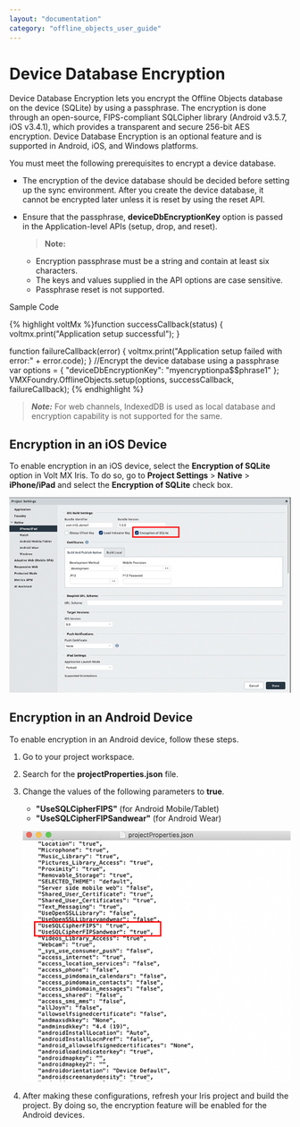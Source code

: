 ```yaml
---
layout: "documentation"
category: "offline_objects_user_guide"
---
```


Device Database Encryption
==========================

Device Database Encryption lets you encrypt the Offline Objects database on the device (SQLite) by using a passphrase. The encryption is done through an open-source, FIPS-compliant SQLCipher library (Android v3.5.7, iOS v3.4.1), which provides a transparent and secure 256-bit AES encryption. Device Database Encryption is an optional feature and is supported in Android, iOS, and Windows platforms.

You must meet the following prerequisites to encrypt a device database.

*   The encryption of the device database should be decided before setting up the sync environment. After you create the device database, it cannot be encrypted later unless it is reset by using the reset API.
*   Ensure that the passphrase, **deviceDbEncryptionKey** option is passed in the Application-level APIs (setup, drop, and reset).  
    
    > **Note:**  
    *   Encryption passphrase must be a string and contain at least six characters.  
    *   The keys and values supplied in the API options are case sensitive.  
    *   Passphrase reset is not supported.  
    
Sample Code

{% highlight voltMx %}function successCallback(status) {
    voltmx.print("Application setup successful");
}

function failureCallback(error) {
    voltmx.print("Application setup failed with error:" + error.code);
}
//Encrypt the device database using a passphrase
var options = {
    "deviceDbEncryptionKey": "myencryptionpa$$phrase1"
};
VMXFoundry.OfflineObjects.setup(options, successCallback, failureCallback);
{% endhighlight %}

> **_Note:_** For web channels, IndexedDB is used as local database and encryption capability is not supported for the same.

Encryption in an iOS Device
---------------------------

To enable encryption in an iOS device, select the **Encryption of SQLite** option in Volt MX Iris. To do so, go to **Project Settings** > **Native** > **iPhone/iPad** and select the **Encryption of SQLite** check box.

![](Resources/Images/DB_Encryption__iOS__616x379.png)

Encryption in an Android Device
-------------------------------

To enable encryption in an Android device, follow these steps.

1.  Go to your project workspace.
2.  Search for the **projectProperties.json** file.
3.  Change the values of the following parameters to **true**.
    
    *   **"UseSQLCipherFIPS"** (for Android Mobile/Tablet)
    *   **"UseSQLCipherFIPSandwear"** (for Android Wear)
    
    ![](Resources/Images/DB_Encryption__Android__576x541.png)
    
4.  After making these configurations, refresh your Iris project and build the project. By doing so, the encryption feature will be enabled for the Android devices.
